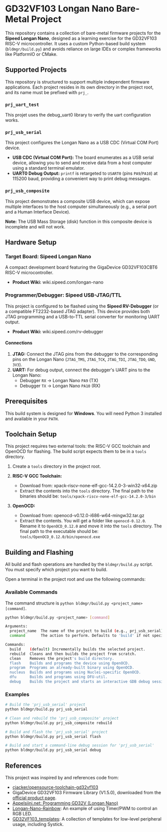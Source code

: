# GD32VF103 Longan Nano Bare-Metal Project

This repository contains a collection of bare-metal firmware projects for the **Sipeed Longan Nano**, designed as a learning exercise for the GD32VF103 RISC-V microcontroller. It uses a custom Python-based build system (`bldmgr/build.py`) and avoids reliance on large IDEs or complex frameworks like PlatformIO or CMake.

## Supported Projects

This repository is structured to support multiple independent firmware applications. Each project resides in its own directory in the project root, and its name must be prefixed with `prj_`.

### `prj_uart_test`

This projet uses the debug_uart0 library to verify the uart configuration works.

### `prj_usb_serial`

This project configures the Longan Nano as a USB CDC (Virtual COM Port) device.

*   **USB CDC (Virtual COM Port):** The board enumerates as a USB serial device, allowing you to send and receive data from a host computer using a standard terminal emulator.
*   **UART0 Debug Output:** `printf` is retargeted to `USART0` (pins `PA9`/`PA10`) at 115200 baud, providing a convenient way to print debug messages.

### `prj_usb_composite`

This project demonstrates a composite USB device, which can expose multiple interfaces to the host computer simultaneously (e.g., a serial port and a Human Interface Device).

**Note:** The USB Mass Storage (disk) function in this composite device is incomplete and will not work.

## Hardware Setup

### Target Board: Sipeed Longan Nano

A compact development board featuring the GigaDevice GD32VF103CBT6 RISC-V microcontroller.
*   **Product Wiki:** wiki.sipeed.com/longan-nano

### Programmer/Debugger: Sipeed USB-JTAG/TTL

This project is configured to be flashed using the **Sipeed RV-Debugger** (or a compatible FT2232-based JTAG adapter). This device provides both JTAG programming and a USB-to-TTL serial converter for monitoring UART output.
*   **Product Wiki:** wiki.sipeed.com/rv-debugger

#### Connections

1.  **JTAG:** Connect the JTAG pins from the debugger to the corresponding pins on the Longan Nano (`JTAG_TMS`, `JTAG_TCK`, `JTAG_TDI`, `JTAG_TDO`, `GND`, `3V3`).
2.  **UART:** For debug output, connect the debugger's UART pins to the Longan Nano:
    *   Debugger `RX` -> Longan Nano `PA9` (TX)
    *   Debugger `TX` -> Longan Nano `PA10` (RX)

## Prerequisites

This build system is designed for **Windows**. You will need Python 3 installed and available in your `PATH`.

## Toolchain Setup

This project requires two external tools: the RISC-V GCC toolchain and OpenOCD for flashing. The build script expects them to be in a `tools` directory.

1.  Create a `tools` directory in the project root.

2.  **RISC-V GCC Toolchain:**
    *   Download from: xpack-riscv-none-elf-gcc-14.2.0-3-win32-x64.zip
    *   Extract the contents into the `tools` directory. The final path to the binaries should be: `tools/xpack-riscv-none-elf-gcc-14.2.0-3/bin`

3.  **OpenOCD:**
    *   Download from: openocd-v0.12.0-i686-w64-mingw32.tar.gz
    *   Extract the contents. You will get a folder like `openocd-0.12.0`. Rename it to `OpenOCD_0.12.0` and move it into the `tools` directory. The final path to the executable should be: `tools/OpenOCD_0.12.0/bin/openocd.exe`

## Building and Flashing

All build and flash operations are handled by the `bldmgr/build.py` script. You must specify which project you want to build.

Open a terminal in the project root and use the following commands:

### Available Commands

The command structure is `python bldmgr/build.py <project_name> [command]`.

```bash
python bldmgr/build.py <project_name> [command]

Arguments:
  project_name  The name of the project to build (e.g., prj_usb_serial).
  command       The action to perform. Defaults to 'build' if not specified.

Commands:
  build    (default) Incrementally builds the selected project.
  rebuild  Cleans and then builds the project from scratch.
  clean    Removes the project's build directory.
  flash    Builds and programs the device using OpenOCD.
  program  Programs an already-built binary using OpenOCD.
  nucleus  Builds and programs using Nuclei-specific OpenOCD.
  dfu      Builds and programs using DFU-util.
  debug    Builds the project and starts an interactive GDB debug session.
```

### Examples

```bash
# Build the 'prj_usb_serial' project
python bldmgr/build.py prj_usb_serial

# Clean and rebuild the 'prj_usb_composite' project
python bldmgr/build.py prj_usb_composite rebuild

# Build and flash the 'prj_usb_serial' project
python bldmgr/build.py prj_usb_serial flash

# Build and start a command-line debug session for 'prj_usb_serial'
python bldmgr/build.py prj_usb_serial debug
```

## References

This project was inspired by and references code from:
*   [cjacker/opensource-toolchain-gd32vf103](https://github.com/cjacker/opensource-toolchain-gd32vf103)
*   GigaDevice GD32VF103 Firmware Library (V1.5.0), downloaded from the [official product page](https://www.gigadevice.com/microcontrollers/gd32vf103/).
*   [Appelsiini.net: Programming GD32V (Longan Nano)](https://www.appelsiini.net/2020/programming-gd32v-longan-nano/)
*   [Longan-Nano-Rainbow](https://github.com/joba-1/Longan-Nano-Rainbow/tree/main): An example of using Timer/PWM to control an RGB LED.
*   [GD32VF103_templates](https://github.com/WRansohoff/GD32VF103_templates/tree/master): A collection of templates for low-level peripheral usage, including Systick.
